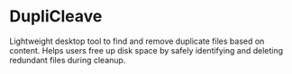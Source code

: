 # DupliCleave
Lightweight desktop tool to find and remove duplicate files based on content. Helps users free up disk space by safely identifying and deleting redundant files during cleanup.
